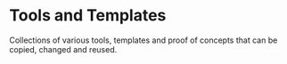 # Tools and Templates

Collections of various tools, templates and proof of concepts that can be copied, changed and reused.